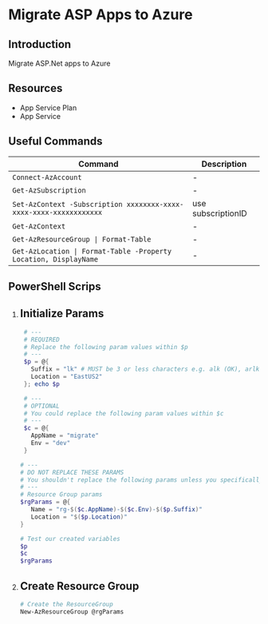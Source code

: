 # Migrate ASP Apps to Azure

## Introduction

Migrate ASP.Net apps to Azure

## Resources

- App Service Plan
- App Service

## Useful Commands

| Command                                                            | Description        |
| ------------------------------------------------------------------ | ------------------ |
| `Connect-AzAccount`                                                | -                  |
| `Get-AzSubscription`                                               | -                  |
| `Set-AzContext -Subscription xxxxxxxx-xxxx-xxxx-xxxx-xxxxxxxxxxxx` | use subscriptionID |
| `Get-AzContext`                                                    | -                  |
| `Get-AzResourceGroup \| Format-Table`                              | -                  |
| `Get-AzLocation \| Format-Table -Property Location, DisplayName`   | -                  |

## PowerShell Scrips

1. ## Initialize Params

   ```PowerShell
    # ---
    # REQUIRED
    # Replace the following param values within $p
    # ---
    $p = @{
      Suffix = "lk" # MUST be 3 or less characters e.g. alk (OK), arlk (NOT OK)
      Location = "EastUS2"
    }; echo $p

    # ---
    # OPTIONAL
    # You could replace the following param values within $c
    # ---
    $c = @{
      AppName = "migrate"
      Env = "dev"
    }

   # ---
   # DO NOT REPLACE THESE PARAMS
   # You shouldn't replace the following params unless you specifically require it
   # ---
   # Resource Group params
   $rgParams = @{
      Name = "rg-$($c.AppName)-$($c.Env)-$($p.Suffix)"
      Location = "$($p.Location)"
   }

   # Test our created variables
   $p
   $c
   $rgParams
   ```

2. ## Create Resource Group

   ```PowerShell
   # Create the ResourceGroup
   New-AzResourceGroup @rgParams
   ```
